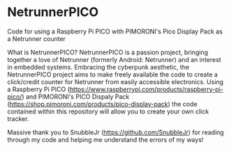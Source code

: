 # NetrunnerPICO
Code for using a Raspberry Pi PICO with PIMORONI's Pico Display Pack as a Netrunner counter

What is NetrunnerPICO?
NetrunnerPICO is a passion project, bringing together a love of Netrunner (formerly Android: Netrunner) and an interest in embedded systems. Embracing the cyberpunk aesthetic, the NetrunnerPICO project aims to make freely available the code to create a click/credit counter for Netrunner from easily accessible electronics. Using a Raspberry Pi PICO (https://www.raspberrypi.com/products/raspberry-pi-pico/) and PIMORONI's PICO Dispaly Pack (https://shop.pimoroni.com/products/pico-display-pack) the code contained within this repository will allow you to create your own click tracker.

Massive thank you to SnubbleJr (https://github.com/SnubbleJr) for reading through my code and helping me understand the errors of my ways!
